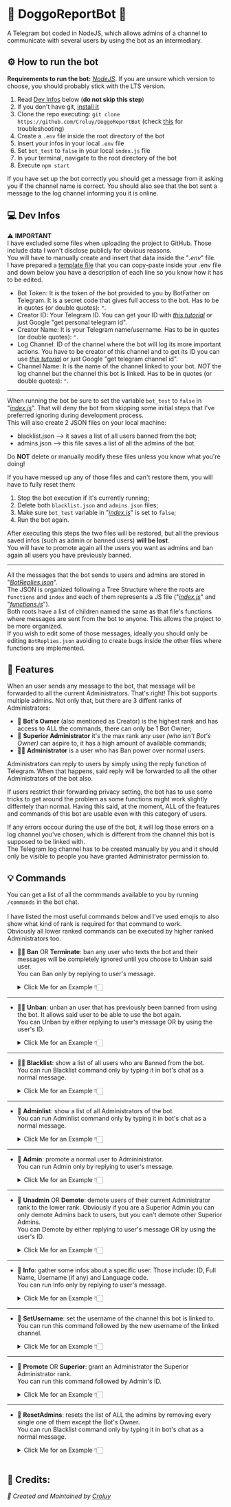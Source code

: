 # 🐶 DoggoReportBot 🐾

A Telegram bot coded in NodeJS, which allows admins of a channel to communicate with several users by using the bot as an intermediary.
<br>

## ⚙️ How to run the bot

**Requirements to run the bot:** *[NodeJS](https://nodejs.org)*. If you are unsure which version to choose, you should probably stick with the LTS version.<br>
1. Read [Dev Infos](https://github.com/Croluy/DoggoReportBot/edit/master/README.md#-dev-infos) below (**do not skip this step**)
2. If you don't have git, [install it](https://github.com/git-guides/install-git)
3. Clone the repo executing: `git clone https://github.com/Croluy/DoggoReportBot` (check [this](https://docs.github.com/en/repositories/creating-and-managing-repositories/cloning-a-repository) for troubleshooting)
4. Create a `.env` file inside the root directory of the bot
5. Insert your infos in your local `.env` file
6. Set `bot_test` to `false` in your local `index.js` file
7. In your terminal, navigate to the root directory of the bot
8. Execute `npm start`

If you have set up the bot correctly you should get a message from it asking you if the channel name is correct. You should also see that the bot sent a message to the log channel informing you it is online.
<br>

## 💻 Dev Infos

⚠️ **IMPORTANT**<br>
I have excluded some files when uploading the project to GitHub. Those include data I won't disclose publicly for obvious reasons.<br>
You will have to manually create and insert that data inside the "*.env*" file.<br>
I have prepared a [template file](https://gist.github.com/Croluy/8d3463130ad13b135ca28e5071780991) that you can copy-paste inside your .env file and down below you have a description of each line so you know how it has to be edited.<br>
- Bot Token: It is the token of the bot provided to you by BotFather on Telegram. It is a secret code that gives full access to the bot. Has to be in quotes (or double quotes): `"`.
- Creator ID: Your Telegram ID. You can get your ID with *[this tutorial](https://www.alphr.com/find-chat-id-telegram/)* or just Google "get personal telegram id".
- Creator Name: It is your Telegram name/username. Has to be in quotes (or double quotes): `"`.
- Log Channel: ID of the channel where the bot will log its more important actions. You have to be creator of this channel and to get its ID you can use *[this tutorial](https://neliosoftware.com/content/help/how-do-i-get-the-channel-id-in-telegram/)* or just Google "get telegram channel id".
- Channel Name: It is the name of the channel linked to your bot. *NOT* the log channel but the channel this bot is linked. Has to be in quotes (or double quotes): `"`.

---
When running the bot be sure to set the variable `bot_test` to `false` in "*[index.js](https://github.com/Croluy/DoggoReportBot/blob/master/index.js#L20)*". That will deny the bot from skipping some initial steps that I've preferred ignoring during development process.<br>
This will also create 2 JSON files on your local machine:<br>
- blacklist.json --> it saves a list of all users banned from the bot;
- admins.json --> this file saves a list of all the admins of the bot.

Do **NOT** delete or manually modify these files unless you know what you're doing!<br>

If you have messed up any of those files and can't restore them, you will have to fully reset them:
1. Stop the bot execution if it's currently running;
2. Delete both `blacklist.json` and `admins.json` files;
3. Make sure `bot_test` variable in "*[index.js](https://github.com/Croluy/DoggoReportBot/blob/master/index.js#L20)*" is set to `false`;
4. Run the bot again.

After executing this steps the two files will be restored, but all the previous saved infos (such as admin or banned users) **will be lost**.<br>
You will have to promote again all the users you want as admins and ban again all users you have previously banned.

---
All the messages that the bot sends to users and admins are stored in "*[BotReplies.json](https://github.com/Croluy/DoggoReportBot/blob/master/BotReplies.json)*".<br>
The JSON is organized following a Tree Structure where the roots are `functions` and `index` and each of them represents a JS file ("*[index.js](https://github.com/Croluy/DoggoReportBot/blob/master/index.js)*" and "*[functions.js](https://github.com/Croluy/DoggoReportBot/blob/master/functions.js)*").<br>
Both roots have a list of children named the same as that file's functions where messages are sent from the bot to anyone. This allows the project to be more organized.<br>
If you wish to edit some of those messages, ideally you should only be editing `BotReplies.json` avoiding to create bugs inside the other files where functions are implemented.
<br>

## 🧬 Features

When an user sends any message to the bot, that message will be forwarded to all the current Administrators. That's right! This bot supports multiple admins. Not only that, but there are 3 diffent ranks of Administrators:<br>
+ 👑 **Bot's Owner** (also mentioned as Creator) is the highest rank and has access to ALL the commands, there can only be 1 Bot Owner;<br>
+ 💎 **Superior Administrator** it's the max rank any user *(who isn't Bot's Owner)* can aspire to, it has a high amount of available commands;<br>
+ 👮‍♀️ **Administrator** is a user who has Ban power over normal users.

Administrators can reply to users by simply using the reply function of Telegram. When that happens, said reply will be forwarded to all the other Administrators of the bot also.

If users restrict their forwarding privacy setting, the bot has to use some tricks to get around the problem as some functions might work slightly diffentely than normal. Having this said, at the moment, ALL of the features and commands of this bot are usable even with this category of users.

If any errors occour during the use of the bot, it will log those errors on a log channel you've chosen, which is different from the channel this bot is supposed to be linked with.<br>
The Telegram log channel has to be created manually by you and it should only be visible to people you have granted Administrator permission to.
<br>

## 💡 Commands

You can get a list of all the commmands available to you by running `/commands` in the bot chat.<br><br>
I have listed the most useful commands below and I've used emojis to also show what kind of rank is required for that command to work.<br>
Obviously all lower ranked commands can be executed by higher ranked Administrators too.<br>

+ 👮‍♀️ **Ban** OR **Terminate**: ban any user who texts the bot and their messages will be completely ignored until you choose to Unban said user.<br>
  You can Ban only by replying to user's message.<br>
  <details>
    <summary>Click Me for an Example 👇🏻</summary>
    
    ![Ban Example GIF](https://github.com/Croluy/DoggoReportBot/blob/master/gifs/Ban_new.gif)
  </details>
***

+ 👮‍♀️ **Unban**: unban an user that has previously been banned from using the bot. It allows said user to be able to use the bot again.<br>
  You can Unban by either replying to user's message OR by using the user's ID.<br>
  <details>
    <summary>Click Me for an Example 👇🏻</summary>
    
    ![Unban Example GIF](https://github.com/Croluy/DoggoReportBot/blob/master/gifs/Unban_new.gif)
  </details>
***

+ 👮‍♀️ **Blacklist**: show a list of all users who are Banned from the bot.<br>
  You can run Blacklist command only by typing it in bot's chat as a normal message.<br>
  <details>
    <summary>Click Me for an Example 👇🏻</summary>
    
    ![Blacklist Example GIF](https://github.com/Croluy/DoggoReportBot/blob/master/gifs/Blacklist_new.gif)
  </details>
***

+ 💎 **Adminlist**: show a list of all Administrators of the bot.<br>
  You can run Adminlist command only by typing it in bot's chat as a normal message.<br>
  <details>
    <summary>Click Me for an Example 👇🏻</summary>
    
    ![Adminlist Example GIF](https://github.com/Croluy/DoggoReportBot/blob/master/gifs/Adminlist_new.gif)
  </details>
***

+ 💎 **Admin**: promote a normal user to Admininistrator.<br>
  You can run Admin only by replying to user's message.<br>
  <details>
    <summary>Click Me for an Example 👇🏻</summary>
    
    ![Admin Example GIF](https://github.com/Croluy/DoggoReportBot/blob/master/gifs/Admin_new.gif)
  </details>
***

+ 💎 **Unadmin** OR **Demote**: demote users of their current Administrator rank to the lower rank. Obviously if you are a Superior Admin you can only demote Admins back to users, but you can't demote other Superior Admins.<br>
  You can Demote by either replying to user's message OR by using the user's ID.<br>
  <details>
    <summary>Click Me for an Example 👇🏻</summary>
    
    ![Demote Example GIF](https://github.com/Croluy/DoggoReportBot/blob/master/gifs/Demote_new.gif)
  </details>
***

+ 💎 **Info**: gather some infos about a specific user. Those include: ID, Full Name, Username (if any) and Language code.<br>
  You can run Info only by replying to user's message.<br>
  <details>
    <summary>Click Me for an Example 👇🏻</summary>
    
    ![Info Example GIF](https://github.com/Croluy/DoggoReportBot/blob/master/gifs/Info_new.gif)
  </details>
***

+ 💎 **SetUsername**: set the username of the channel this bot is linked to.<br>
  You can run this command followed by the new username of the linked channel.<br>
  <details>
    <summary>Click Me for an Example 👇🏻</summary>
    
    ![SetUsername Example GIF](https://github.com/Croluy/DoggoReportBot/blob/master/gifs/SetUsername_new.gif)
  </details>
***

+ 👑 **Promote** OR **Superior**: grant an Administrator the Superior Administrator rank.<br>
  You can run this command followed by Admin's ID.<br>
  <details>
    <summary>Click Me for an Example 👇🏻</summary>
    
    ![Promote Example GIF](https://github.com/Croluy/DoggoReportBot/blob/master/gifs/Promote_new.gif)
  </details>
***

+ 👑 **ResetAdmins**: resets the list of ALL the admins by removing every single one of them except the Bot's Owner.<br>
  You can run Blacklist command only by typing it in bot's chat as a normal message.<br>
  <details>
    <summary>Click Me for an Example 👇🏻</summary>
    
    ![ResetAdmins Example GIF](https://github.com/Croluy/DoggoReportBot/blob/master/gifs/Resetadminlist_new.gif)
  </details><br>

## 📄 Credits:

*:rocket: Created and Maintained by [Croluy](https://www.github.com/croluy)*
